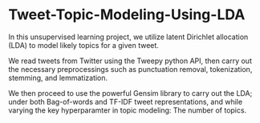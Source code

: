 # Tweet-Topic-Modeling-Using-LDA

In this unsupervised learning project, we utilize latent Dirichlet allocation (LDA) to model likely topics for a given tweet.

We read tweets from Twitter using the Tweepy python API, then carry out the necessary preprocessings such as punctuation removal, tokenization, stemming, and lemmatization.

We then proceed to use the powerful Gensim library to carry out the LDA; under both Bag-of-words and TF-IDF tweet representations, and while varying the key hyperparamter in topic modeling: The number of topics.
